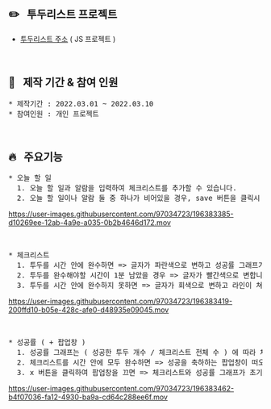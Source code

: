 ## :pencil2: &nbsp; 투두리스트 프로젝트

- [투두리스트 주소](https://ijieun0123.github.io/to_do_lists/) ( JS 프로젝트 )

<br/>
  
## :raising_hand: &nbsp; 제작 기간 & 참여 인원

<pre>
* 제작기간 : 2022.03.01 ~ 2022.03.10
* 참여인원 : 개인 프로젝트
</pre>

<br/>

## :fire: &nbsp; 주요기능

<pre>
* 오늘 할 일
  1. 오늘 할 일과 알람을 입력하여 체크리스트를 추가할 수 있습니다.
  2. 오늘 할 일이나 알람 둘 중 하나가 비어있을 경우, save 버튼을 클릭시 경고창이 뜹니다.
</pre>

https://user-images.githubusercontent.com/97034723/196383385-d10269ee-12ab-4a9e-a035-0b2b4646d172.mov

<br/>

<pre>
* 체크리스트
  1. 투두를 시간 안에 완수하면 => 글자가 파란색으로 변하고 성공률 그래프가 채워집니다.
  2. 투두를 완수해야할 시간이 1분 남았을 경우 => 글자가 빨간색으로 변합니다.
  3. 투두를 시간 안에 완수하지 못하면 => 글자가 회색으로 변하고 라인이 쳐지며 성공률 그래프를 채우지 못합니다.
</pre>

https://user-images.githubusercontent.com/97034723/196383419-200ffd10-b05e-428c-afe0-d48935e09045.mov

<br/>

<pre>
* 성공률 ( + 팝업창 )
  1. 성공률 그래프는 ( 성공한 투두 개수 / 체크리스트 전체 수 ) 에 따라 채워집니다.
  2. 체크리스트를 시간 안에 모두 완수하면 => 성공을 축하하는 팝업창이 떠오릅니다.
  3. x 버튼을 클릭하여 팝업창을 끄면 => 체크리스트와 성공률 그래프가 초기화 됩니다.
</pre>

https://user-images.githubusercontent.com/97034723/196383462-b4f07036-fa12-4930-ba9a-cd64c288ee6f.mov

<br/>
